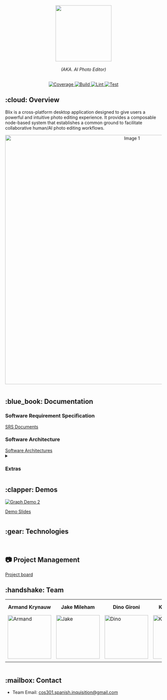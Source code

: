 <p align="center">
<br />
<img alt="" src="https://raw.githubusercontent.com/COS301-SE-2023/AI-Photo-Editor/master/docs/pics/blix.svg" width="180px">
<br />
<br />
<i>(AKA. AI Photo Editor)</i>
<br />
<br />
</p>

<p align="center">
<a href="https://codecov.io/gh/COS301-SE-2023/AI-Photo-Editor">
    <img alt="Coverage" src="https://codecov.io/gh/COS301-SE-2023/AI-Photo-Editor/branch/master/graph/badge.svg?token=7T6WCYXEIO">
</a>
<a href="https://github.com/COS301-SE-2023/AI-Photo-Editor/actions/workflows/build.yml">
    <img alt="Build" src="https://github.com/COS301-SE-2023/AI-Photo-Editor/actions/workflows/build.yml/badge.svg">
</a>
<a href="https://github.com/COS301-SE-2023/AI-Photo-Editor/actions/workflows/lint.yml">
    <img alt="Lint" src="https://github.com/COS301-SE-2023/AI-Photo-Editor/actions/workflows/lint.yml/badge.svg">
</a>
<a href="https://github.com/COS301-SE-2023/AI-Photo-Editor/actions/workflows/coverage.yml">
    <img alt="Test" src="https://github.com/COS301-SE-2023/AI-Photo-Editor/actions/workflows/coverage.yml/badge.svg">
</a>
</p>

<!--------------------------------------- OVERVIEW -------------------------------------->
<h2 id="overview"> :cloud: Overview</h2>
<p>
  Blix is a cross-platform desktop application designed to give users a
  powerful and intuitive photo editing experience. It provides a composable
  node-based system that establishes a common ground to facilitate collaborative
  human/AI photo editing workflows.
<p>

<p align="center">
	<img alt="Image 1" src="https://raw.githubusercontent.com/COS301-SE-2023/AI-Photo-Editor/master/docs/pics/demo-image-1.png" height="auto" width="800">
</p>

<img alt="" src="https://raw.githubusercontent.com/andreasbm/readme/master/assets/lines/aqua.png">

<!------------------------------------ DOCUMENTATION ------------------------------------>
<h2 id="documentation"> :blue_book: Documentation</h2>

<h3>Software Requirement Specification</h3>
<a href="https://drive.google.com/drive/folders/1GZKHobQARi-2YzsywifolR_pFYL3Cvqb?usp=sharing">SRS Documents</a>

<h3>Software Architecture</h3>
<a href="https://drive.google.com/drive/folders/1SNnfC44DCIFK5kD5LkyoEbxfRvr8g_CS?usp=sharing">Software Architectures</a>

<br>

<details>
  <summary><h3>Extras</h3></summary>
  <ul style="list-style: none">
    <li><a href="https://drive.google.com/file/d/1KSBoSISRutLugk6KTDuSiBa4gBeDqJEq/view?usp=sharing">Coding Standards</a></li>
    <li><a href="https://drive.google.com/file/d/1AKw07sTbT_UwYb3aZ7x7g0MXIf5WFRmq/view?usp=share_link">Testing Policy</a></li>
    <li><a href="https://drive.google.com/file/d/11AeERkEWYtxJHes-1va_YyJVb93pd7MM/view?usp=drive_link">Deployment Diagram</a></li>
    <li><a href="https://drive.google.com/file/d/1Rmy0YbLDfM-8XI6rwFb3PWAoF2UFYfOH/view?usp=drive_link">Installation Manual v1</a></li>
    <li><a href="https://drive.google.com/drive/folders/11OvcPKfqupLnhAcZk92K7WXyILO0X1Sj?usp=share_link">User Manuals</a></li>
  </ul>
</details>

<img alt="" src="https://raw.githubusercontent.com/andreasbm/readme/master/assets/lines/aqua.png">

<!---------------------------------------- DEMOS ---------------------------------------->
<h2 id="demos"> :clapper: Demos</h2>

[![Graph Demo 2](https://img.youtube.com/vi/7y2TohRtZDU/0.jpg)](https://youtu.be/7y2TohRtZDU)

<a href="https://drive.google.com/drive/folders/1hW7HfkvV94R4TRMGSAv_glOtFP1Ww9B9?usp=sharing">Demo Slides</a>

<img alt="" src="https://raw.githubusercontent.com/andreasbm/readme/master/assets/lines/aqua.png">

<!------------------------------------- TECHNOLOGIES ------------------------------------>
<h2 id="technologies"> :gear: Technologies</h2>

<div>
<img alt="" src="https://img.shields.io/badge/Electron-2B2E3A?style=for-the-badge&logo=electron&logoColor=9FEAF9">
<img alt="" src="https://img.shields.io/badge/Svelte-4A4A55?style=for-the-badge&logo=svelte&logoColor=FF3E00">
<img alt="" src="https://img.shields.io/badge/Tailwind_CSS-38B2AC?style=for-the-badge&logo=tailwind-css&logoColor=white">
</div>

<img alt="" src="https://raw.githubusercontent.com/andreasbm/readme/master/assets/lines/aqua.png">




<!------------------------------------- Project Management ------------------------------------>

<h2 id="project management"> 📷 Project Management</h2>
<a href="https://github.com/orgs/COS301-SE-2023/projects/15">Project board</a>

<!----------------------------------------- TEAM ---------------------------------------->
<h2 id="team"> :handshake: Team</h2>

<table>
	<tr>
		<th style="text-align:center">Armand Krynauw</th>
		<th style="text-align:center">Jake Mileham</th>
		<th style="text-align:center">Dino Gironi</th>
		<th style="text-align:center">Karel Olwage</th>
		<th style="text-align:center">Francois Combrinck </th>
	</tr>
	<tr>
		<td>
			<img src="https://raw.githubusercontent.com/COS301-SE-2023/AI-Photo-Editor/master/docs/pics/armand.png" width="140" height="auto" alt="Armand">
		</td>
		<td>
			<img src="https://raw.githubusercontent.com/COS301-SE-2023/AI-Photo-Editor/master/docs/pics/jake.png" width="140" height="auto" alt="Jake">
		</td>
		<td>
			<img src="https://raw.githubusercontent.com/COS301-SE-2023/AI-Photo-Editor/master/docs/pics/dino.png" width="140" height="auto" alt="Dino">
		</td>
		<td>
			<img src="https://raw.githubusercontent.com/COS301-SE-2023/AI-Photo-Editor/master/docs/pics/karel.png" width="140" height="auto" alt="Karel">
		</td>
		<td>
			<img src="https://raw.githubusercontent.com/COS301-SE-2023/AI-Photo-Editor/master/docs/pics/francois.png" width="140" height="auto" alt="Francois">
		</td>
	</tr>
		<td align="center">
			<a href="https://github.com/ArmandKrynauw">
				<img alt="" src="https://img.shields.io/badge/GitHub-100000?style=for-the-badge&logo=github&logoColor=white">
			</a>
      <br>
			<a href="https://www.linkedin.com/in/armandkrynauw/">
				<img alt="" src="https://img.shields.io/badge/LinkedIn-0077B5?style=for-the-badge&logo=linkedin&logoColor=white">
			</a>
		</td>
		<td align="center">
			<a href="https://github.com/SharkmanZA">
				<img alt="" src="https://img.shields.io/badge/GitHub-100000?style=for-the-badge&logo=github&logoColor=white">
			</a>
      <br>
			<a href="https://www.linkedin.com/in/jake-mileham/">
				<img alt="" src="https://img.shields.io/badge/LinkedIn-0077B5?style=for-the-badge&logo=linkedin&logoColor=white">
			</a>
		</td>
		<td align="center">
			<a href="https://github.com/Rec1dite">
				<img alt="" src="https://img.shields.io/badge/GitHub-100000?style=for-the-badge&logo=github&logoColor=white">
			</a>
      <br>
			<a href="https://www.linkedin.com/in/dino-g/">
				<img alt="" src="https://img.shields.io/badge/LinkedIn-0077B5?style=for-the-badge&logo=linkedin&logoColor=white">
			</a>
		</td>
		<td align="center">
			<a href="https://github.com/Klairgo">
				<img alt="" src="https://img.shields.io/badge/GitHub-100000?style=for-the-badge&logo=github&logoColor=white">
			</a>
      <br>
			<a href="https://www.linkedin.com/in/karel-olwage-92804b214/">
				<img alt="" src="https://img.shields.io/badge/LinkedIn-0077B5?style=for-the-badge&logo=linkedin&logoColor=white">
			</a>
		</td>
		<td align="center">
			<a href="https://github.com/CenturionLC">
				<img alt="" src="https://img.shields.io/badge/GitHub-100000?style=for-the-badge&logo=github&logoColor=white">
			</a>
      <br>
			<a href="https://www.linkedin.com/in/francois-combrinck-324762272/">
				<img alt="" src="https://img.shields.io/badge/LinkedIn-0077B5?style=for-the-badge&logo=linkedin&logoColor=white">
			</a>
		</td>
	</tr>
</table>

<img alt="" src="https://raw.githubusercontent.com/andreasbm/readme/master/assets/lines/aqua.png">

<!--------------------------------------- CONTACT --------------------------------------->
<h2 id="contact"> :mailbox: Contact</h2>

* Team Email: cos301.spanish.inquisition@gmail.com

<img alt="" src="https://raw.githubusercontent.com/andreasbm/readme/master/assets/lines/aqua.png">
